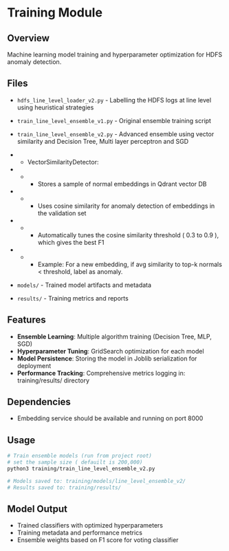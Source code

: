 # Training Module

## Overview
Machine learning model training and hyperparameter optimization for HDFS anomaly detection.

## Files
- `hdfs_line_level_loader_v2.py` - Labelling the HDFS logs at line level using heuristical strategies
- `train_line_level_ensemble_v1.py` - Original ensemble training script
- `train_line_level_ensemble_v2.py` - Advanced ensemble using vector similarity and Decision Tree, Multi layer perceptron and SGD

- - VectorSimilarityDetector:
- - - Stores a sample of normal embeddings in Qdrant vector DB
- - - Uses cosine similarity for anomaly detection of embeddings in the validation set
- - - Automatically tunes the cosine similarity threshold ( 0.3 to 0.9 ), which gives the best F1
- - - Example: For a new embedding, if avg similarity to top-k normals < threshold, label as anomaly.


- `models/` - Trained model artifacts and metadata
- `results/` - Training metrics and reports

## Features
- **Ensemble Learning**: Multiple algorithm training (Decision Tree, MLP, SGD)
- **Hyperparameter Tuning**: GridSearch optimization for each model
- **Model Persistence**: Storing the model in Joblib serialization for deployment
- **Performance Tracking**: Comprehensive metrics logging in: training/results/ directory 


## Dependencies
- Embedding service should be available and running on port 8000


## Usage
```bash
# Train ensemble models (run from project root)
# set the sample size ( defauilt is 200,000)
python3 training/train_line_level_ensemble_v2.py

# Models saved to: training/models/line_level_ensemble_v2/
# Results saved to: training/results/
```

## Model Output
- Trained classifiers with optimized hyperparameters
- Training metadata and performance metrics
- Ensemble weights based on F1 score for voting classifier
